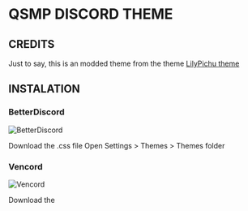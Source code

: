 # QSMP DISCORD THEME


## CREDITS
Just to say, this is an modded theme from the theme [LilyPichu theme](https://betterdiscord.app/theme/LilyPichu)

## INSTALATION
### BetterDiscord
![BetterDiscord](https://im5.ezgif.com/tmp/ezgif-5-6798232a71.png)

Download the .css file
Open Settings > Themes > Themes folder

### Vencord
![Vencord](https://im5.ezgif.com/tmp/ezgif-5-ffe02c028c.png)

Download the 
